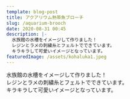 ```yaml
---
template: blog-post
title: アクアリウム熱帯魚ブローチ
slug: /aquarium-brooch
date: 2020-08-31 00:45
description: |-
  水族館の水槽をイメージして作りました！
  レジンとラメの刺繍糸とフェルトでできています。
  キラキラして可愛いイメージとなっています。
featuredImage: /assets/kohaluka1.jpeg
---
```

水族館の水槽をイメージして作りました！\
レジンとラメの刺繍糸とフェルトでできています。\
キラキラして可愛いイメージとなっています。